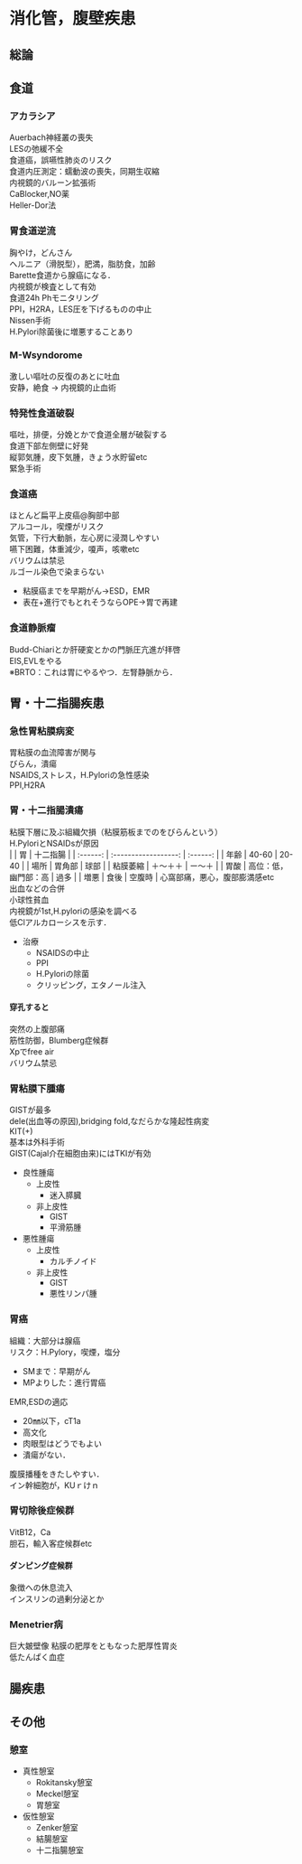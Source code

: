 # 消化管，腹壁疾患

## 総論

## 食道
### アカラシア
Auerbach神経叢の喪失  
LESの弛緩不全  
食道癌，誤嚥性肺炎のリスク  
食道内圧測定：蠕動波の喪失，同期生収縮  
内視鏡的バルーン拡張術  
CaBlocker,NO薬  
Heller-Dor法  

### 胃食道逆流
胸やけ，どんさん  
ヘルニア（滑脱型），肥満，脂肪食，加齢  
Barette食道から腺癌になる．  
内視鏡が検査として有効  
食道24h Phモニタリング  
PPI，H2RA，LES圧を下げるものの中止  
Nissen手術  
H.Pylori除菌後に増悪することあり

### M-Wsyndorome
激しい嘔吐の反復のあとに吐血  
安静，絶食 → 内視鏡的止血術

### 特発性食道破裂
嘔吐，排便，分娩とかで食道全層が破裂する  
食道下部左側壁に好発  
縦郭気腫，皮下気腫，きょう水貯留etc  
緊急手術

### 食道癌
ほとんど扁平上皮癌@胸部中部  
アルコール，喫煙がリスク  
気管，下行大動脈，左心房に浸潤しやすい  
嚥下困難，体重減少，嗄声，咳嗽etc  
バリウムは禁忌  
ルゴール染色で染まらない  
* 粘膜癌までを早期がん→ESD，EMR  
* 表在+進行でもとれそうならOPE→胃で再建

### 食道静脈瘤
Budd-Chiariとか肝硬変とかの門脈圧亢進が拝啓  
EIS,EVLをやる  
※BRTO：これは胃にやるやつ．左腎静脈から．  

## 胃・十二指腸疾患
### 急性胃粘膜病変
胃粘膜の血流障害が関与  
びらん，潰瘍  
NSAIDS,ストレス，H.Pyloriの急性感染  
PPI,H2RA

### 胃・十二指腸潰瘍
粘膜下層に及ぶ組織欠損（粘膜筋板までのをびらんという）  
H.PyloriとNSAIDsが原因  
|          |          胃          | 十二指腸 |
| :------: | :------------------: | :------: |
|   年齢   |        40-60         |  20-40   |
|   場所   |        胃角部        |   球部   |
| 粘膜萎縮 |       ＋～＋＋       |  ー～＋  |
|   胃酸   | 高位：低，幽門部：高 |   過多   |
|   増悪   |         食後         |  空腹時  |
心窩部痛，悪心，腹部膨満感etc  
出血などの合併  
小球性貧血  
内視鏡が1st,H.pyloriの感染を調べる  
低Clアルカローシスを示す．  
* 治療
    * NSAIDSの中止
    * PPI
    * H.Pyloriの除菌
    * クリッピング，エタノール注入

#### 穿孔すると
突然の上腹部痛  
筋性防御，Blumberg症候群  
Xpでfree air  
バリウム禁忌

### 胃粘膜下腫瘍
GISTが最多  
dele(出血等の原因),bridging fold,なだらかな隆起性病変  
KIT(+)  
基本は外科手術  
GIST(Cajal介在細胞由来)にはTKIが有効  
* 良性腫瘍
    * 上皮性
        * 迷入膵臓
    * 非上皮性
        * GIST
        * 平滑筋腫
* 悪性腫瘍
    * 上皮性
        * カルチノイド
    * 非上皮性
        * GIST
        * 悪性リンパ腫

### 胃癌
組織：大部分は腺癌  
リスク：H.Pylory，喫煙，塩分  
* SMまで：早期がん
* MPよりした：進行胃癌

EMR,ESDの適応
* 20㎜以下，cT1a
* 高文化
* 肉眼型はどうでもよい
* 潰瘍がない．

腹膜播種をきたしやすい．  
イン幹細胞が，KUｒけｎ

### 胃切除後症候群
VitB12，Ca  
胆石，輸入客症候群etc  
#### ダンピング症候群 
象徴への休息流入  
インスリンの過剰分泌とか

### Menetrier病
巨大皴壁像
粘膜の肥厚をともなった肥厚性胃炎  
低たんぱく血症  

## 腸疾患
### 




## その他
### 憩室
* 真性憩室
    * Rokitansky憩室
    * Meckel憩室
    * 胃憩室
* 仮性憩室
    * Zenker憩室
    * 結腸憩室
    * 十二指腸憩室
